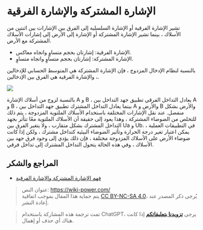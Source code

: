 # الإشارة المشتركة والإشارة الفرقية

تشير الإشارة الفرقية أو الإشارة السلسلية إلى الفرق بين الإشارات بين اثنتين من الأسلاك ، بينما تشير الإشارة المشتركة أو الإشارة إلى الأرض إلى إشارات الأسلاك المشتركة مع الأرض.

- الإشارة الفرقية: إشارتان بحجم متساوٍ واتجاه معاكس.
- الإشارة المشتركة: إشارتان بحجم متساوٍ واتجاه متساوٍ.

بالنسبة لنظام الإدخال المزدوج ، فإن الإشارة المشتركة هي المتوسط الحسابي للإدخالين ، والإشارة الفرقية هي الفرق بين الإدخالين.

![](https://img.wiki-power.com/d/wiki-media/img/20211216134434.png)

بالنسبة لزوج من أسلاك الإشارة A و B ، يعادل التداخل الفرقي تطبيق جهد التداخل بين A و B ، بينما يعادل التداخل المشترك تطبيق جهد التداخل بين A والأرض و B والأرض بشكل منفصل. عند نقل الإشارات المختلفة باستخدام الأسلاك الملتوية المزدوجة ، يتم ذلك للتخلص من الضوضاء المشتركة ، وهذا يعود إلى حقيقة أن الأسلاك الملتوية معًا تتأثر بجهد التداخل المشترك بشكل متقارب ، ولا يتغير الفرق بين Ua و Ub. في التطبيقات العملية ، يمكن اعتبار تغير درجة الحرارة وتأثير الضوضاء البيئية كتداخل مشترك ، ولكن إذا كانت ضوضاء الأرض على الأسلاك المزدوجة مختلفة ، فإن ذلك يؤدي إلى وجود فرق جهد بين الأسلاك ، وفي هذه الحالة يتحول التداخل المشترك إلى تداخل فرقي.

## المراجع والشكر

- [فهم الإشارة المشتركة والإشارة الفرقية](http://murata.eetrend.com/article/2018-05/1001554.html)

> عنوان النص: <https://wiki-power.com/>  
> يتم حماية هذا المقال بموجب اتفاقية [CC BY-NC-SA 4.0](https://creativecommons.org/licenses/by/4.0/deed.zh)، يُرجى ذكر المصدر عند إعادة النشر.

> تمت ترجمة هذه المشاركة باستخدام ChatGPT، يرجى [**تزويدنا بتعليقاتكم**](https://github.com/linyuxuanlin/Wiki_MkDocs/issues/new) إذا كانت هناك أي حذف أو إهمال.